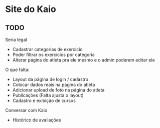 # Site do Kaio

## TODO

Seria legal
- Cadastrar categorias de exercício
- Poder filtrar os exercícios por categoria
- Alterar página do atleta pra ele mesmo e o admin poderem editar ele


O que falta:
- Layout da página de login / cadastro
- Colocar dados reais na página do atleta
- Adicionar upload de foto na página do atleta
- Publicações (Falta ajusta o layout)
- Cadastro e exibição de cursos


Conversar com Kaio
- Histórico de avaliações
